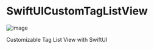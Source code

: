 # SwiftUICustomTagListView

![image](https://img.shields.io/badge/Platform-iOS14-orange.svg)

Customizable Tag List View with SwiftUI
